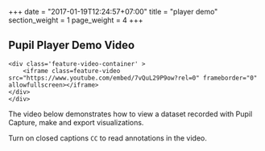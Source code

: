 +++
date = "2017-01-19T12:24:57+07:00"
title = "player demo"
section_weight = 1
page_weight = 4
+++

## Pupil Player Demo Video

> <div class="content-container">
  	<div class='feature-video-container' >
    	<iframe class=feature-video src="https://www.youtube.com/embed/7vQuL29P9ow?rel=0" frameborder="0" allowfullscreen></iframe>
  	</div>
	</div>

The video below demonstrates how to view a dataset recorded with Pupil Capture, make and export visualizations.

Turn on closed captions `CC` to read annotations in the video.